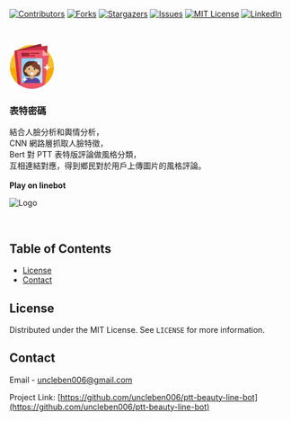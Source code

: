 <!--
*** Thanks for checking out this README Template. If you have a suggestion that would
*** make this better, please fork the repo and create a pull request or simply open
*** an issue with the tag "enhancement".
*** Thanks again! Now go create something AMAZING! :D
-->

<!-- PROJECT SHIELDS -->
<!--
*** I'm using markdown "reference style" links for readability.
*** Reference links are enclosed in brackets [ ] instead of parentheses ( ).
*** See the bottom of this document for the declaration of the reference variables
*** for contributors-url, forks-url, etc. This is an optional, concise syntax you may use.
*** https://www.markdownguide.org/basic-syntax/#reference-style-links
-->

[![Contributors][contributors-shield]][contributors-url]
[![Forks][forks-shield]][forks-url]
[![Stargazers][stars-shield]][stars-url]
[![Issues][issues-shield]][issues-url]
[![MIT License][license-shield]][license-url]
[![LinkedIn][linkedin-shield]][linkedin-url]


<!-- PROJECT LOGO -->
<br />
<p align="left">
  <a href="#">
    <img src="static/magazine.png" alt="Logo" width="80" height="80">
  </a>

  <h3 align="left">表特密碼</h3>

  <p align="left">
    結合人臉分析和輿情分析，<br>CNN 網路層抓取人臉特徵，<br>Bert 對 PTT 表特版評論做風格分類，<br>互相連結對應，得到鄉民對於用戶上傳圖片的風格評論。
    <br />
    <br />
    <strong>Play on linebot</strong>
    <p align="left"><img src="images/qrcode.png" alt="Logo" width="80" height="80"></p>
    <br />
  </p>
</p>



<!-- TABLE OF CONTENTS -->
## Table of Contents

<!-- * [About the Project](#about-the-project)
  * [Built With](#built-with)
* [Getting Started](#getting-started)
  * [Prerequisites](#prerequisites)
  * [Installation](#installation)
* [Usage](#usage)
* [Roadmap](#roadmap)
* [Contributing](#contributing) 
-->

* [License](#license)
* [Contact](#contact)

<!-- * [Acknowledgements](#acknowledgements)-->



<!-- ABOUT THE PROJECT 
## About The Project

[![Product Name Screen Shot][product-screenshot]](https://example.com)

There are many great README templates available on GitHub, however, I didn't find one that really suit my needs so I created this enhanced one. I want to create a README template so amazing that it'll be the last one you ever need.

Here's why:
* Your time should be focused on creating something amazing. A project that solves a problem and helps others
* You shouldn't be doing the same tasks over and over like creating a README from scratch
* You should element DRY principles to the rest of your life :smile:

Of course, no one template will serve all projects since your needs may be different. So I'll be adding more in the near future. You may also suggest changes by forking this repo and creating a pull request or opening an issue.

A list of commonly used resources that I find helpful are listed in the acknowledgements.

### Built With
This section should list any major frameworks that you built your project using. Leave any add-ons/plugins for the acknowledgements section. Here are a few examples.
* [Bootstrap](https://getbootstrap.com)
* [JQuery](https://jquery.com)
* [Laravel](https://laravel.com)

-->

<!-- USAGE EXAMPLES 
## Usage

Use this space to show useful examples of how a project can be used. Additional screenshots, code examples and demos work well in this space. You may also link to more resources.

_For more examples, please refer to the [Documentation](https://example.com)_
-->


<!-- ROADMAP 
## Roadmap

See the [open issues](https://github.com/othneildrew/Best-README-Template/issues) for a list of proposed features (and known issues).
-->


<!-- CONTRIBUTING 
## Contributing

Contributions are what make the open source community such an amazing place to be learn, inspire, and create. Any contributions you make are **greatly appreciated**.

1. Fork the Project
2. Create your Feature Branch (`git checkout -b feature/AmazingFeature`)
3. Commit your Changes (`git commit -m 'Add some AmazingFeature'`)
4. Push to the Branch (`git push origin feature/AmazingFeature`)
5. Open a Pull Request
-->


<!-- LICENSE -->
## License

Distributed under the MIT License. See `LICENSE` for more information.



<!-- CONTACT -->
## Contact

Email - uncleben006@gmail.com

Project Link: [https://github.com/uncleben006/ptt-beauty-line-bot](https://github.com/uncleben006/ptt-beauty-line-bot)



<!-- ACKNOWLEDGEMENTS 
## Acknowledgements
* [GitHub Emoji Cheat Sheet](https://www.webpagefx.com/tools/emoji-cheat-sheet)
* [Img Shields](https://shields.io)
* [Choose an Open Source License](https://choosealicense.com)
* [GitHub Pages](https://pages.github.com)
* [Animate.css](https://daneden.github.io/animate.css)
* [Loaders.css](https://connoratherton.com/loaders)
* [Slick Carousel](https://kenwheeler.github.io/slick)
* [Smooth Scroll](https://github.com/cferdinandi/smooth-scroll)
* [Sticky Kit](http://leafo.net/sticky-kit)
* [JVectorMap](http://jvectormap.com)
* [Font Awesome](https://fontawesome.com)
-->




<!-- MARKDOWN LINKS & IMAGES -->
<!-- https://www.markdownguide.org/basic-syntax/#reference-style-links -->
[contributors-shield]: https://img.shields.io/github/contributors/uncleben006/ptt-beauty-line-bot.svg?style=flat-square
[contributors-url]: https://github.com/uncleben006/ptt-beauty-line-bot/graphs/contributors

[forks-shield]: https://img.shields.io/github/forks/uncleben006/ptt-beauty-line-bot.svg?style=flat-square
[forks-url]: https://github.com/uncleben006/ptt-beauty-line-bot/network/members

[stars-shield]: https://img.shields.io/github/stars/uncleben006/ptt-beauty-line-bot.svg?style=flat-square
[stars-url]: https://github.com/uncleben006/ptt-beauty-line-bot/stargazers

[issues-shield]: https://img.shields.io/github/issues/uncleben006/ptt-beauty-line-bot.svg?style=flat-square
[issues-url]: https://github.com/uncleben006/ptt-beauty-line-bot/issues

[license-shield]: https://img.shields.io/github/license/uncleben006/ptt-beauty-line-bot.svg?style=flat-square
[license-url]: https://github.com/uncleben006/ptt-beauty-line-bot/blob/master/LICENSE.txt

[linkedin-shield]: https://img.shields.io/badge/-LinkedIn-black.svg?style=flat-square&logo=linkedin&colorB=555
[linkedin-url]: https://linkedin.com/in/uncleben006

[product-screenshot]: images/screenshot.png
